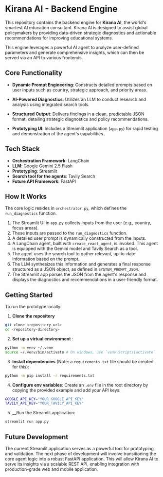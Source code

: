 # Kirana AI - Backend Engine
This repository contains the backend engine for __Kirana AI__, the world's smartest AI education consultant. Kirana AI is designed to assist global policymakers by providing data-driven strategic diagnostics and actionable recommendations for improving educational systems.

This engine leverages a powerful AI agent to analyze user-defined parameters and generate comprehensive insights, which can then be served via an API to various frontends.

## Core Functionality
- __Dynamic Prompt Engineering__: Constructs detailed prompts based on user inputs such as country, strategic approach, and priority areas.

- __AI-Powered Diagnostics__: Utilizes an LLM to conduct research and analysis using integrated search tools.

- __Structured Output__: Delivers findings in a clean, predictable JSON format, detailing strategic diagnostics and policy recommendations.

- __Prototyping UI__: Includes a Streamlit application (`app.py`) for rapid testing and demonstration of the agent's capabilities.

## Tech Stack
- __Orchestration Framework__: LangChain
- __LLM__: Google Gemini 2.5 Flash
- __Prototyping__: Streamlit
- __Search tool for the agents__: Tavily Search
- __Future API Framework__: FastAPI

## How It Works
The core logic resides in `orchestrator.py`, which defines the `run_diagnostics` function.

1. The Streamlit UI in `app.py` collects inputs from the user (e.g., country, focus areas).
2. These inputs are passed to the `run_diagnostics` function.
3. A detailed user prompt is dynamically constructed from the inputs.
4. A LangChain agent, built with `create_react_agent`, is invoked. This agent is equipped with the Gemini model and Tavily Search as a tool.
5. The agent uses the search tool to gather relevant, up-to-date information based on the prompt.
6. The LLM synthesizes this information and generates a final response structured as a JSON object, as defined in `SYSTEM_PROMPT_JSON`.
7. The Streamlit app parses the JSON from the agent's response and displays the diagnostics and recommendations in a user-friendly format.

## Getting Started
To run the prototype locally:

1. __Clone the repository__
```bash
git clone <repository-url>
cd <repository-directory>
```

2. __Set up a virtual environment__ :
```bash
python -m venv ~/.venv
source ~/.venv/bin/activate # On windows, use `venv\Scripts\activate`
```

3. __Install dependencies__ (Note: a `requirements.txt` file should be created for this):
```bash
python -m pip install -r requirements.txt
```

4. __Configure env variables__: Create an `.env` file in the root directory by copying the provided example and add your API keys:

```bash
GOOGLE_API_KEY="YOUR_GOOGLE_API_KEY"
TAVILY_API_KEY="YOUR_TAVILY_API_KEY"
```

5. __Run the Streamlit application:
```bash
streamlit run app.py
```

## Future Development
The current Streamlit application serves as a powerful tool for prototyping and validation. The next phase of development will involve transitioning the core agent logic into a robust FastAPI application. This will allow Kirana AI to serve its insights via a scalable REST API, enabling integration with production-grade web and mobile application.